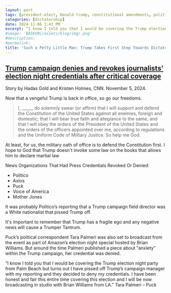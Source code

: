 ```yaml
---
layout: post
tags: [president-elect, Donald Trump, constitutional amendments, politics]
categories: [dictatorship]
date: 2024-11-06 1:43 PM
excerpt: “I know I told you that I would be covering the Trump election night party from Palm Beach but turns out I have pissed off Trump’s campaign manager with my reporting and they decided to deny my credentials. I have been honest and fair this entire time covering this election and I will be now broadcasting in studio with Brian Williams from LA.” Tara Palmeri – Puck"
#image: 'BASEURL/assets/blog/img/.png'
#description:
#permalink:
title: 'Such a Petty Little Man: Trump Takes First Step Towards Dictatorship: Goodbye First Amendment. Hello State-Run Media!'
---
```



##  [Trump campaign denies and revokes journalists’ election night credentials after critical coverage](https://www.cnn.com/2024/11/05/media/trump-revokes-journalists-election-night-credentials)

Story by Hadas Gold and Kristen Holmes, CNN. November 5, 2024.

Now that a vengeful Trump is back in office, so go our freedoms. 

> I, _____, do solemnly swear (or affirm) that I will support and defend the Constitution of the United States against all enemies, foreign and domestic; that I will bear true faith and allegiance to the same; and that I will obey the orders of the President of the United States and the orders of the officers appointed over me, according to regulations and the Uniform Code of Military Justice. So help me God.

At least, for us, the military oath of office is to defend the Constitution first. I hope to God that Trump doesn't invoke some law on the books that allows him to declare martial law

News Organizations That Had Press Credentials Revoked Or Denied:

- Politico
- Axios
- Puck
- Voice of America
- Mother Jones

It was probably Politico’s reporting that a Trump campaign field director was a White nationalist that pissed Trump off.

It's important to remember that Trump has a fragile ego and any negative news will cause a Trumper Tantrum.

Puck’s political correspondent Tara Palmeri was also set to broadcast from the event as part of Amazon’s election night special hosted by Brian Williams. But around the time Palmeri published a piece about “anxiety” within the Trump campaign, her credential was denied.

“I know I told you that I would be covering the Trump election night party from Palm Beach but turns out I have pissed off Trump’s campaign manager with my reporting and they decided to deny my credentials. I have been honest and fair this entire time covering this election and I will be now broadcasting in studio with Brian Williams from LA.” Tara Palmeri – Puck
